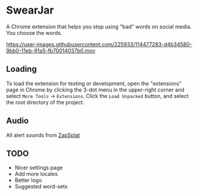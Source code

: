 SwearJar
========

A Chrome extension that helps you stop using "bad" words on social media. You choose the words.


https://user-images.githubusercontent.com/225933/114477283-d4b34580-9bb0-11eb-91a5-fb70014037b0.mov



Loading
-------

To load the extension for testing or development, open the "extensions" page in Chrome by clicking the 3-dot menu in 
the upper-right corner and select `More Tools` -> `Extensions`. Click the `Load Unpacked` button, and select the
root directory of the project.


Audio
-----

All alert sounds from [ZapSplat](https://www.zapsplat.com)


TODO
----

- Nicer settings page
- Add more locales
- Better logo
- Suggested word-sets
